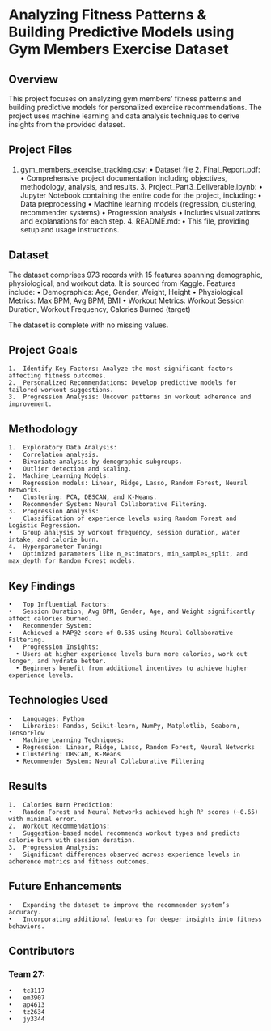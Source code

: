 # Analyzing Fitness Patterns & Building Predictive Models using Gym Members Exercise Dataset

## Overview
This project focuses on analyzing gym members’ fitness patterns and building predictive models for personalized exercise recommendations. The project uses machine learning and data analysis techniques to derive insights from the provided dataset.
 
 ## Project Files
  1.	gym_members_exercise_tracking.csv:
  •	Dataset file
	2.	Final_Report.pdf:
	•	Comprehensive project documentation including objectives, methodology, analysis, and results.
	3.	Project_Part3_Deliverable.ipynb:
	•	Jupyter Notebook containing the entire code for the project, including:
	•	Data preprocessing
	•	Machine learning models (regression, clustering, recommender systems)
	•	Progression analysis
	•	Includes visualizations and explanations for each step.
	4.	README.md:
	•	This file, providing setup and usage instructions.

## Dataset
The dataset comprises 973 records with 15 features spanning demographic, physiological, and workout data. It is sourced from Kaggle. Features include:
	•	Demographics: Age, Gender, Weight, Height
	•	Physiological Metrics: Max BPM, Avg BPM, BMI
	•	Workout Metrics: Workout Session Duration, Workout Frequency, Calories Burned (target)

The dataset is complete with no missing values.

## Project Goals
	1.	Identify Key Factors: Analyze the most significant factors affecting fitness outcomes.
	2.	Personalized Recommendations: Develop predictive models for tailored workout suggestions.
	3.	Progression Analysis: Uncover patterns in workout adherence and improvement.

## Methodology
	1.	Exploratory Data Analysis:
	•	Correlation analysis.
	•	Bivariate analysis by demographic subgroups.
	•	Outlier detection and scaling.
	2.	Machine Learning Models:
	•	Regression models: Linear, Ridge, Lasso, Random Forest, Neural Networks.
	•	Clustering: PCA, DBSCAN, and K-Means.
	•	Recommender System: Neural Collaborative Filtering.
	3.	Progression Analysis:
	•	Classification of experience levels using Random Forest and Logistic Regression.
	•	Group analysis by workout frequency, session duration, water intake, and calorie burn.
	4.	Hyperparameter Tuning:
	•	Optimized parameters like n_estimators, min_samples_split, and max_depth for Random Forest models.

## Key Findings
	•	Top Influential Factors:
	•	Session Duration, Avg BPM, Gender, Age, and Weight significantly affect calories burned.
	•	Recommender System:
	•	Achieved a MAP@2 score of 0.535 using Neural Collaborative Filtering.
	•	Progression Insights:
	  •	Users at higher experience levels burn more calories, work out longer, and hydrate better.
	  •	Beginners benefit from additional incentives to achieve higher experience levels.

## Technologies Used
	•	Languages: Python
	•	Libraries: Pandas, Scikit-learn, NumPy, Matplotlib, Seaborn, TensorFlow
	•	Machine Learning Techniques:
	  •	Regression: Linear, Ridge, Lasso, Random Forest, Neural Networks
	  •	Clustering: DBSCAN, K-Means
	  •	Recommender System: Neural Collaborative Filtering

## Results
	1.	Calories Burn Prediction:
	•	Random Forest and Neural Networks achieved high R² scores (~0.65) with minimal error.
	2.	Workout Recommendations:
	•	Suggestion-based model recommends workout types and predicts calorie burn with session duration.
	3.	Progression Analysis:
	•	Significant differences observed across experience levels in adherence metrics and fitness outcomes.

## Future Enhancements
	•	Expanding the dataset to improve the recommender system’s accuracy.
	•	Incorporating additional features for deeper insights into fitness behaviors.

## Contributors
### Team 27:
	•	tc3117
	•	em3907
	•	ap4613
	•	tz2634
	•	jy3344
